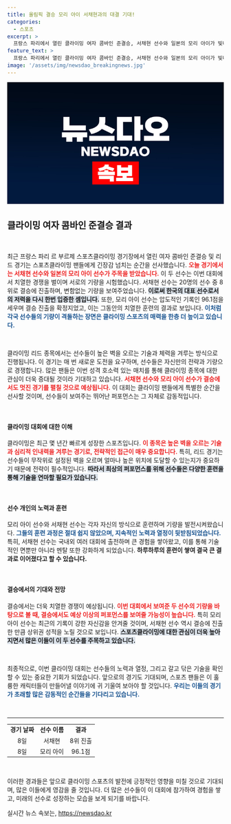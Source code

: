```yaml
---
title: 올림픽 결승 모리 아이 서채현과의 대결 기대!
categories:
  - 스포츠
excerpt: >
  프랑스 파리에서 열린 클라이밍 여자 콤바인 준결승, 서채현 선수와 일본의 모리 아이가 빛나는 활약을 펼쳤습니다! 두 선수의 맞대결이 곧 결승에서 펼쳐집니다. 과연 승자는? 클릭해서 더 알아보세요!
feature_text: >
  프랑스 파리에서 열린 클라이밍 여자 콤바인 준결승, 서채현 선수와 일본의 모리 아이가 빛나는 활약을 펼쳤습니다! 두 선수의 맞대결이 곧 결승에서 펼쳐집니다. 과연 승자는? 클릭해서 더 알아보세요!
image: '/assets/img/newsdao_breakingnews.jpg'
---
```


<p><img src="/assets/img/newsdao_breakingnews.jpg" alt="pcversion 속보" /></p>

<h2 data-ke-size="size26">클라이밍 여자 콤바인 준결승 결과</h2>

<p data-ke-size="size16">&nbsp;</p>

<p>최근 프랑스 파리 르 부르제 스포츠클라이밍 경기장에서 열린 여자 콤바인 준결승 및 리드 경기는 스포츠클라이밍 팬들에게 긴장감 넘치는 순간을 선사했습니다. <b><span style="color: #ee2323;">오늘 경기에서는 서채현 선수와 일본의 모리 아이 선수가 주목을 받았습니다.</span></b> 이 두 선수는 이번 대회에서 치열한 경쟁을 벌이며 서로의 기량을 시험했습니다. 서채현 선수는 20명의 선수 중 8위로 결승에 진출하며, 변함없는 기량을 보여주었습니다. <b><span style="background-color: #21538527;">이로써 한국의 대표 선수로서의 저력을 다시 한번 입증한 셈입니다.</span></b> 또한, 모리 아이 선수는 압도적인 기록인 96.1점을 세우며 결승 진출을 확정지었고, 이는 그동안의 치열한 훈련의 결과로 보입니다. <b><span style="color: #1a5490;">이처럼 각국 선수들의 기량이 격돌하는 장면은 클라이밍 스포츠의 매력을 한층 더 높이고 있습니다.</span></b></p>

<p data-ke-size="size16">&nbsp;</p>

<p>클라이밍 리드 종목에서는 선수들이 높은 벽을 오르는 기술과 체력을 겨루는 방식으로 진행됩니다. 이 경기는 매 번 새로운 도전을 요구하며, 선수들은 자신만의 전략과 기량으로 경쟁합니다. 많은 팬들은 이번 성격 호소력 있는 매치를 통해 클라이밍 종목에 대한 관심이 더욱 증대될 것이라 기대하고 있습니다. <b><span style="color: #ee2323;">서채현 선수와 모리 아이 선수가 결승에서도 멋진 경기를 펼칠 것으로 예상됩니다.</span></b> 이 대회는 클라이밍 팬들에게 특별한 순간을 선사할 것이며, 선수들이 보여주는 뛰어난 퍼포먼스는 그 자체로 감동적입니다.</p>

<p data-ke-size="size16">&nbsp;</p>

<h4>클라이밍 대회에 대한 이해</h4>

<p>클라이밍은 최근 몇 년간 빠르게 성장한 스포츠입니다. <b><span style="color: #ee2323;">이 종목은 높은 벽을 오르는 기술과 심리적 인내력을 겨루는 경기로, 전략적인 접근이 매우 중요합니다.</span></b> 특히, 리드 경기는 선수들이 무작위로 설정된 벽을 오르며 얼마나 높은 위치에 도달할 수 있는지가 중요하기 때문에 전략이 필수적입니다. <b><span style="background-color: #21538527;">따라서 최상의 퍼포먼스를 위해 선수들은 다양한 훈련을 통해 기술을 연마할 필요가 있습니다.</span></b></p>

<p data-ke-size="size16">&nbsp;</p>

<h4>선수 개인의 노력과 훈련</h4>

<p>모리 아이 선수와 서채현 선수는 각자 자신의 방식으로 훈련하며 기량을 발전시켜왔습니다. <b><span style="color: #1a5490;">그들의 훈련 과정은 절대 쉽지 않았으며, 지속적인 노력과 열정이 뒷받침되었습니다.</span></b> 특히, 서채현 선수는 국내외 여러 대회에 출전하며 큰 경험을 쌓아왔고, 이를 통해 기술적인 면뿐만 아니라 멘탈 또한 강화하게 되었습니다. <b><span style="ee2323;">하루하루의 훈련이 쌓여 결국 큰 결과로 이어졌다고 할 수 있습니다.</span></b></p>

<p data-ke-size="size16">&nbsp;</p>

<h4>결승에서의 기대와 전망</h4>

<p>결승에서는 더욱 치열한 경쟁이 예상됩니다. <b><span style="color: #ee2323;">이번 대회에서 보여준 두 선수의 기량을 바탕으로 볼 때, 결승에서도 예상 이상의 퍼포먼스를 보여줄 가능성이 높습니다.</span></b> 특히 모리 아이 선수는 최근의 기록이 강한 자신감을 안겨줄 것이며, 서채현 선수 역시 결승에 진출한 만큼 상위권 성적을 노릴 것으로 보입니다. <b><span style="background-color: #21538527;">스포츠클라이밍에 대한 관심이 더욱 높아지면서 많은 이들이 이 두 선수를 주목하고 있습니다.</span></b> </p>

<p data-ke-size="size16">&nbsp;</p>

<p>최종적으로, 이번 클라이밍 대회는 선수들의 노력과 열정, 그리고 갈고 닦은 기술을 확인할 수 있는 중요한 기회가 되었습니다. 앞으로의 경기도 기대되며, 스포츠 팬들은 이 훌륭한 캐릭터들이 만들어낼 이야기에 귀 기울여 보아야 할 것입니다. <b><span style="color: #1a5490;">우리는 이들의 경기가 초래할 많은 감동적인 순간들을 기다리고 있습니다.</span></b> </p>

<p data-ke-size="size16">&nbsp;</p>

<hr>

<table style="width:100%">
<tr>
<td style="text-align: center; height: 17px;"><b>경기 날짜</b></td>
<td style="text-align: center; height: 17px;"><b>선수 이름</b></td>
<td style="text-align: center; height: 17px;"><b>결과</b></td>
</tr>
<tr>
<td style="text-align: center; height: 17px;">8일</td>
<td style="text-align: center; height: 17px;">서채현</td>
<td style="text-align: center; height: 17px;">8위 진출</td>
</tr>
<tr>
<td style="text-align: center; height: 17px;">8일</td>
<td style="text-align: center; height: 17px;">모리 아이</td>
<td style="text-align: center; height: 17px;">96.1점</td>
</tr>
</table>

<p data-ke-size="size16">&nbsp;</p> 

<p>이러한 경과들은 앞으로 클라이밍 스포츠의 발전에 긍정적인 영향을 미칠 것으로 기대되며, 많은 이들에게 영감을 줄 것입니다. 더 많은 선수들이 이 대회에 참가하여 경험을 쌓고, 미래의 선수로 성장하는 모습을 보게 되기를 바랍니다.</p>
실시간 뉴스 속보는, <a href="https://newsdao.kr" rel="dofollow">https://newsdao.kr</a>


